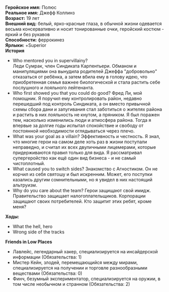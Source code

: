 **Геройское имя:** Полюс  
**Реальное имя:** Джефф Коллинз  
**Возраст:** 19 лет  
**Внешний вид:** белый, ярко-красные глаза, в обычной жизни одевается весьма консервативно и носит тонированные очки, геройский костюм - яркий и без рукавов  
**Способности:** феррокинез  
**Ярлыки:** +Superior  
**История**
- Who mentored you in supervillainy?  
Леди Сумрак, член Синдиката Карпентьери. Обманом и манипуляциями она вынудила родителей Джеффа "добровольно" отказаться от ребёнка, а затем вбила ему в голову идею, что приобретенная семья важнее биологической и стала растить себе послушного и лояльного лейтенанта.
- Who first showed you that you could do good?
Фред Ли, мой помощник. Я поручил ему контролировать район, недавно перешедший под контроль Синдиката, а он вместо привычной схемы сбора дани и запугивания стал заботиться о жителях района и растить в них лояльность не кнутом, а пряником. Я был поражен тем, насколько изменились люди и атмосфера района. Тогда я впервые за долгие годы испытал спокойствие и свободу от постоянной необходимости оглядываться через плечо.
- What was your goal as a villain?
Эффективность и честность. Я знал, что многие герои на самом деле хоть раз в жизни поступали неправедно, и считал их всех двуличными лицемерами, которые придерживаются правил только для вида. Я рассматривал супергеройство как ещё один вид бизнеса - и не самый чистоплотный.
- What caused you to switch sides?
Знакомство с Агностиком. Он не корчил из себя святошу и был искренним. Может, его поступки казались другим сомнительными, но я увидел в них настоящий альтруизм.
- Why do you care about the team?
Герои защищают свой имидж. Правительство защищает налогоплательщиков. Корпорации защищают своих потребителей. Кто защитит этих ребят, кроме меня?

**Ходы:**  
- What the hell, hero
- Wrong side of the tracks

**Friends in Low Places**  
- Лавлейс, легендарный хакер, специализируется на инсайдерской информации (Обязательства: 1)
- Мистер Кейн, злодей, перемещающийся между мирами, специализируется на получении и торговле разнообразными веществами (Обязательства: 0)
- Финч, безумный экспериментатор, специализируется на оружии, в том числе необычном и странном (Обязательства: 2)
